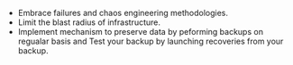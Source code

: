 - Embrace failures and chaos engineering methodologies.
- Limit the blast radius of infrastructure.
- Implement mechanism to preserve data by peforming backups on regualar basis and Test your backup by launching recoveries from your backup.
